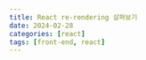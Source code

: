 ```yaml
---
title: React re-rendering 살펴보기
date: 2024-02-28
categories: [react]
tags: [front-end, react]
---
```

